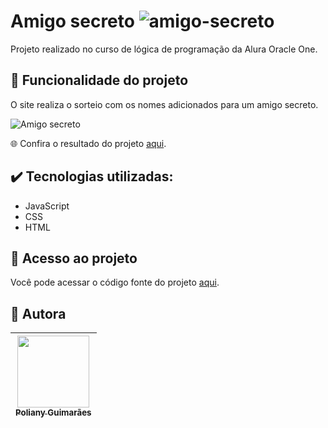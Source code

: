 # Amigo secreto ![amigo-secreto](https://github.com/user-attachments/assets/6c16c2a7-7014-4786-9b23-7aba3d83777b)
<p> Projeto realizado no curso de lógica de programação da Alura Oracle One.

## :hammer: Funcionalidade do projeto
O site realiza o sorteio com os nomes adicionados para um amigo secreto. 

![Amigo secreto](https://github.com/user-attachments/assets/58940d09-3adf-488e-96a8-d19584091cd1)

🌐​ Confira o resultado do projeto [aqui](https://amigo-secreto-two-kappa.vercel.app/).

## ✔️ Tecnologias utilizadas:
- JavaScript
- CSS
- HTML

## 📁 Acesso ao projeto

Você pode acessar o código fonte do projeto [aqui](https://github.com/PolianyG/Amigo-secreto).

## 👤​ Autora 

| [<img loading="lazy" src="https://avatars.githubusercontent.com/u/196366649?v=4" width=115><br><sub>Poliany Guimarães</sub>](https://github.com/PolianyG) |
| :---: |

